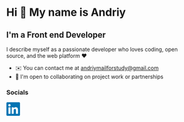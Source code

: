 # Hi 👋 My name is Andriy

## I'm a Front end Developer


I describe myself as a passionate developer who loves coding, open source, and the web platform ❤️

* ✉️ You can contact me at andriymailforstudy@gmail.com
* 🤝 I'm open to collaborating on project work or partnerships

### Socials

<a href="https://www.linkedin.com/in/andriy-adamchuk/"><img src="Assets/LinkedIn_logo_initials.png.webp" alt="LinkedIn logo" height="36"></a>